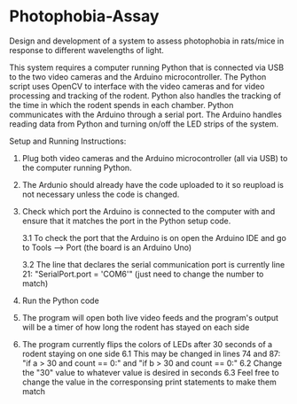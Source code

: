 # Photophobia-Assay

Design and development of a system to assess photophobia in rats/mice in response to different wavelengths of light.

This system requires a computer running Python that is connected via USB to the two video cameras and the Arduino microcontroller. The Python script uses OpenCV to interface with the video cameras and for video processing and tracking of the rodent. Python also handles the tracking of the time in which the rodent spends in each chamber. Python communicates with the Arduino through a serial port. The Arduino handles reading data from Python and turning on/off the LED strips of the system.

Setup and Running Instructions:
1. Plug both video cameras and the Arduino microcontroller (all via USB) to the computer running Python.
2. The Ardunio should already have the code uploaded to it so reupload is not necessary unless the code is changed.
3. Check which port the Arduino is connected to the computer with and ensure that it matches the port in the Python setup code.

	3.1 To check the port that the Arduino is on open the Arduino IDE and go to Tools --> Port (the board is an Arduino Uno)
	
	3.2 The line that declares the serial communication port is currently line 21: "SerialPort.port = 'COM6'" (just need to change the number to match)
	
4. Run the Python code
5. The program will open both live video feeds and the program's output will be a timer of how long the rodent has stayed on each side
6. The program currently flips the colors of LEDs after 30 seconds of a rodent staying on one side 
    6.1 This may be changed in lines 74 and 87: "if a > 30 and count == 0:" and "if b > 30 and count == 0:"
    6.2 Change the "30" value to whatever value is desired in seconds
    6.3 Feel free to change the value in the corresponsing print statements to make them match

